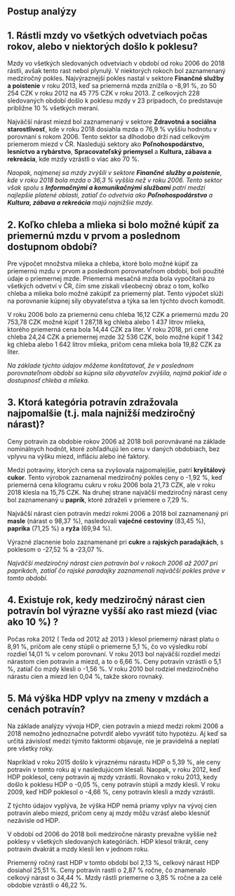 ## Postup analýzy ##

## 1. Rástli mzdy vo všetkých odvetviach počas rokov, alebo v niektorých došlo k poklesu?

Mzdy vo všetkých sledovaných odvetviach v období od roku 2006 do 2018 rástli, avšak tento rast nebol plynulý. V niektorých rokoch bol zaznamenaný medziročný pokles.
Najvýraznejší pokles nastal v sektore **Finančné služby a poistenie** v roku 2013, keď sa priemerná mzda znížila o -8,91 %, zo 50 254 CZK v roku 2012 na 45 775 CZK v roku 2013.
Z celkových 228 sledovaných období došlo k poklesu mzdy v 23 prípadoch, čo predstavuje približne 10 % všetkých meraní.

Najväčší nárast miezd bol zaznamenaný v sektore **Zdravotná a sociálna starostlivosť**, kde v roku 2018 dosiahla mzda o 76,9 % vyššiu hodnotu v porovnaní s rokom 2006. Tento sektor sa dlhodobo drží nad celkovým priemerom miezd v ČR. Nasledujú sektory ako **Poľnohospodárstvo, lesníctvo a rybárstvo**, **Spracovateľský priemysel** a **Kultura, zábava a rekreácia**, kde mzdy vzrástli o viac ako 70 %.

*Naopak, najmenej sa mzdy zvýšili v sektore **Finančné služby a poistenie**, kde v roku 2018 bola mzda o 36,3 % vyššia než v roku 2006. Tento sektor však spolu s **Informačnými a komunikačnými službami** patrí medzi najlepšie platené oblasti, zatiaľ čo odvetvia ako **Poľnohospodárstvo** a **Kultura, zábava a rekreácia** majú najnižšie mzdy.*


## 2. Koľko chleba a mlieka si bolo možné kúpiť za priemernú mzdu v prvom a poslednom dostupnom období?

Pre výpočet množstva mlieka a chleba, ktoré bolo možné kúpiť za priemernú mzdu v prvom a poslednom porovnateľnom období, boli použité údaje o priemernej mzde. Priemerná mesačná mzda bola vypočítaná zo všetkých odvetví v ČR, čím sme získali všeobecný obraz o tom, koľko chleba a mlieka bolo možné zakúpiť za priemerný plat. Tento výpočet slúži na porovnanie kúpnej sily obyvateľstva a týka sa len týchto dvoch komodít.

V roku 2006 bolo za priemernú cenu chleba 16,12 CZK a priemernú mzdu 20 753,78 CZK možné kúpiť 1 287,18 kg chleba alebo 1 437 litrov mlieka, ktorého priemerná cena bola 14,44 CZK za liter.
V roku 2018, pri cene chleba 24,24 CZK a priemernej mzde 32 536 CZK, bolo možné kúpiť 1 342 kg chleba alebo 1 642 litrov mlieka, pričom cena mlieka bola 19,82 CZK za liter.

*Na základe týchto údajov môžeme konštatovať, že v poslednom porovnateľnom období sa kúpna sila obyvateľov zvýšila, najmä pokiaľ ide o dostupnosť chleba a mlieka.*


## 3. Ktorá kategória potravín zdražovala najpomalšie (t.j. mala najnižší medziročný nárast)?

Ceny potravín za obdobie rokov 2006 až 2018 boli porovnávané na základe nominálnych hodnôt, ktoré zohľadňujú len cenu v daných obdobiach, bez vplyvu na výšku miezd, infláciu alebo iné faktory.

Medzi potraviny, ktorých cena sa zvyšovala najpomalejšie, patrí **kryštálový cukor**. Tento výrobok zaznamenal medziročný pokles ceny o -1,92 %, keď priemerná cena kilogramu cukru v roku 2006 bola 21,73 CZK, ale v roku 2018 klesla na 15,75 CZK.
Na druhej strane najväčší medziročný nárast ceny bol zaznamenaný u **paprík**, ktoré zdraželi v priemere o 7,29 %.

Najväčší nárast cien potravín medzi rokmi 2006 a 2018 bol zaznamenaný pri **masle** (nárast o 98,37 %), nasledovali **vaječné cestoviny** (83,45 %), **paprika** (71,25 %) a **ryža** (69,94 %).

Výrazné zlacnenie bolo zaznamenané pri **cukre** a **rajských paradajkách**, s poklesom o -27,52 % a -23,07 %.

*Najväčší medziročný nárast cien potravín bol v rokoch 2006 až 2007 pri paprikách, zatiaľ čo rajské paradajky zaznamenali najväčší pokles práve v tomto období.*

## 4. Existuje rok, kedy medziročný nárast cien potravín bol výrazne vyšší ako rast miezd (viac ako 10 %) ?

Počas roka 2012 ( Teda od 2012 až 2013 ) klesol priemerný nárast platu o 8,91 %, pričom ale ceny stúpli o priemerne 5,1 %, čo vo výsledku robí rozdiel 14,01 % v celom porovnaní.
V roku 2013 bol najväčší rozdiel medzi nárastom cien potravín a miezd, a to o 6,66 %. Ceny potravín vzrástli o 5,1 %, zatiaľ čo mzdy klesli o -1,56 %.
V roku 2010 bol rodziel medziročného nárastu cien a miezd len 0,04 %, takže skoro rovnaký.

## 5. Má výška HDP vplyv na zmeny v mzdách a cenách potravín?

Na základe analýzy vývoja HDP, cien potravín a miezd medzi rokmi 2006 a 2018 nemožno jednoznačne potvrdiť alebo vyvrátiť túto hypotézu. Aj keď sa určitá závislosť medzi týmito faktormi objavuje, nie je pravidelná a neplatí pre všetky roky.

Napríklad v roku 2015 došlo k výraznému nárastu HDP o 5,39 %, ale ceny potravín v tomto roku aj v nasledujúcom klesali. Naopak, v roku 2012, keď HDP poklesol, ceny potravín aj mzdy vzrástli. Rovnako v roku 2013, kedy došlo k poklesu HDP o -0,05 %, ceny potravín stúpli a mzdy klesli. V roku 2009, keď HDP poklesol o -4,66 %, ceny potravín klesli a mzdy vzrástli.

Z týchto údajov vyplýva, že výška HDP nemá priamy vplyv na vývoj cien potravín alebo miezd, pričom ceny aj mzdy môžu vzrásť alebo klesnúť nezávisle od HDP.

V období od 2006 do 2018 boli medziročne nárasty prevažne vyššie než poklesy v všetkých sledovaných kategóriách. HDP klesol trikrát, ceny potravín dvakrát a mzdy klesli len v jednom roku.

Priemerný ročný rast HDP v tomto období bol 2,13 %, celkový nárast HDP dosiahol 25,51 %. Ceny potravín rastli o 2,87 % ročne, čo znamenalo celkový nárast o 34,44 %. Mzdy rástli priemerne o 3,85 % ročne a za celé obdobie vzrástli o 46,22 %.
